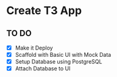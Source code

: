 # Create T3 App

## TO DO
- [x]    Make it Deploy
- [x]    Scaffold with Basic UI  with Mock Data
- [x]    Setup Database using PostgreSQL 
- [x]    Attach Database to UI 